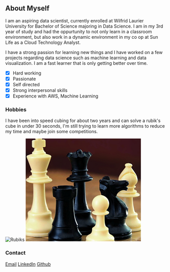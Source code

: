 ## About Myself
I am an aspiring data scientist, currently enrolled at Wilfrid Laurier University for Bachelor of Science majoring in Data Science. I am in my 3rd year of study and had the oppurtunity to not only learn in a classroom environment, but also work in a dynamic environment in my co op at Sun Life as a Cloud Technology Analyst.

I have a strong passion for learning new things and I have worked on a few projects regarding data science such as machine learning and data visualization. I am a fast learner that is only getting better over time.

- [x] Hard working
- [x] Passionate
- [x] Self directed
- [x] Strong interpersonal skills
- [x] Experience with AWS, Machine Learning

### Hobbies
I have been into speed cubing for about two years and can solve a rubik's cube in under 30 seconds, I'm still trying to learn more algorithms to reduce my time and maybe join some competitions.

![Rubiks]("/images/rubiks.jpg")
![Chess](/images/chess.PNG)


### Contact

[Email](mailto:danielkwan2000@gmail.com)
[LinkedIn](https://www.linkedin.com/in/dkwan2000) 
[Github](https://github.com/ddanielkwan) 
